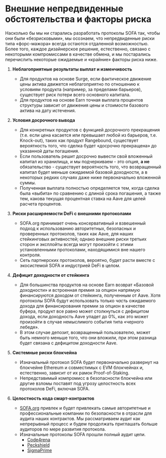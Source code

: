 # Внешние непредвиденные обстоятельства и факторы риска

Насколько бы мы ни старались разработать протоколы SOFA так, чтобы они были «безрисковыми», мы осознаем, что непредвиденные риски типа «форс-мажора» всегда остаются отдаленной возможностью. Более того, каждое дизайнерское решение, естественно, связано с некоторыми компромиссами в качестве обмена, и мы постарались перечислить некоторые ожидаемые и «крайние» факторы риска ниже.

1. **Неблагоприятные результаты выплат и изменчивость**
    - Для продуктов на основе Surge, если фактическое движение цены актива движется неблагоприятно по отношению к условиям продукта (например, за пределами барьеров), существует риск потери всего основного капитала.
    - Для продуктов на основе Earn точная выплата процентов структуры зависит от движения цены и стоимости базового актива на дату истечения.

2. **Условия досрочного вывода**
    - Для конкретных продуктов с функцией досрочного прекращения (т.е. если цена касается или превышает любой из барьеров, т.е. Knock-out), таких как продукт Rangebound, существует вероятность того, что сделка будет «досрочно прекращена» до указанной даты погашения.
    - Если пользователь решит досрочно вывести свой вложенный капитал из хранилища, и мы подчеркиваем - это опция, **а не** обязательство - существует вероятность того, что возвращенный капитал будет меньше ожидаемой базовой доходности, а в некоторых редких случаях даже ниже первоначально вложенной суммы.
    - Полученная выплата полностью определяется тем, когда сделка была «выбита» по сравнению с длиной срока погашения, а также тем, какова текущая процентная ставка на Aave для целей расчета процентов.

3. **Риски расширяемости DeFi с внешними протоколами**
    - SOFA.org принимает очень консервативный и взвешенный подход к использованию авторитетных, безопасных и проверенных протоколов, таких как Aave, для наших стейкинговых активностей; однако внешние риски третьих сторон и эксплойты всегда могут произойти с этими установленными протоколами, находящимися вне нашего контроля.
    - Сеть партнерских протоколов, вероятно, будет расти вместе с экосистемой SOFA и индустрией DeFi в целом.

4. **Дефицит доходности от стейкинга**
    - Для большинства продуктов на основе Earn возврат «Базовой доходности» и встроенная премия за опцион напрямую финансируются доходом от стейкинга, полученным от Aave. Хотя протоколы SOFA будут использовать только _часть_ ожидаемого дохода для финансирования премии за опцион в качестве буфера, продукт все равно может столкнуться с дефицитом дохода, если доходность Aave упадет до 0%, как это может произойти в случае немыслимого события типа «черного лебедя».
    - В этом случае депозит, возвращенный пользователю, может быть немного меньше того, что они вложили, при этом разница будет связана с дефицитом доходности Aave.

5. **Системные риски блокчейна**
    - Изначальный протокол SOFA будет первоначально развернут на блокчейне Ethereum и совместимых с EVM блокчейнах и, естественно, зависит от их рамок Proof-of-Staking.
    - Непредставимый компромисс в безопасности блокчейна или другие взломы поставят под угрозу целостность всех протоколов DeFi, включая SOFA.

6. **Целостность кода смарт-контрактов**
    - [SOFA.org](http://SOFA.org) привлек и будет привлекать самые авторитетные и профессиональные компании по безопасности в отрасли для аудита наших контрактов. Мы рассматриваем аудит как непрерывный процесс и будем продолжать приглашать больше аудиторов по мере развития протокола.
    - Изначальные протоколы SOFA прошли полный аудит цепи.
      - [Code4rena](https://code4rena.com/reports/2024-05-sofa-pro-league)
      - [Peckshield](https://github.com/peckshield/publications/blob/master/audit_reports/PeckShield-Audit-Report-Sofa-v1.0.pdf)
      - [SigmaPrime](https://github.com/sigp/public-audits/blob/master/reports/sofa/review.pdf)